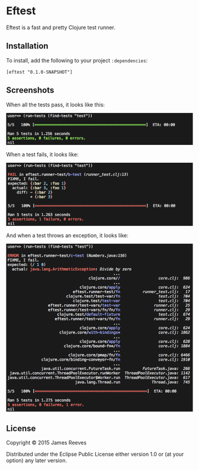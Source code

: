 # Eftest

Eftest is a fast and pretty Clojure test runner.

## Installation

To install, add the following to your project `:dependencies`:

    [eftest "0.1.0-SNAPSHOT"]

## Screenshots

When all the tests pass, it looks like this:

![Passing example](doc/passing-example.png)

When a test fails, it looks like:

![Failing example](doc/failing-example.png)

And when a test throws an exception, it looks like:

![Erroring example](doc/erroring-example.png)

## License

Copyright © 2015 James Reeves

Distributed under the Eclipse Public License either version 1.0 or (at
your option) any later version.
